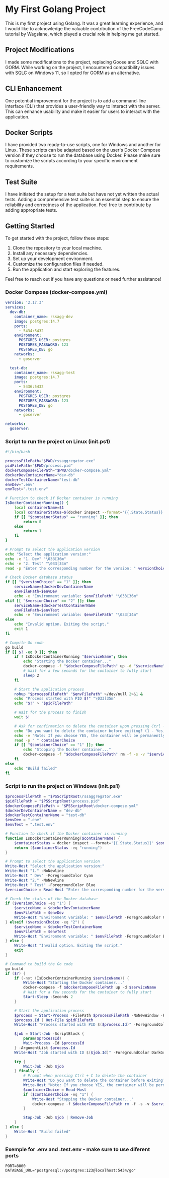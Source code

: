 # My First Golang Project

This is my first project using Golang. It was a great learning experience, and I would like to acknowledge the valuable contribution of the FreeCodeCamp tutorial by Wagslane, which played a crucial role in helping me get started.

## Project Modifications

I made some modifications to the project, replacing Goose and SQLC with GORM. While working on the project, I encountered compatibility issues with SQLC on Windows 11, so I opted for GORM as an alternative.

## CLI Enhancement

One potential improvement for the project is to add a command-line interface (CLI) that provides a user-friendly way to interact with the server. This can enhance usability and make it easier for users to interact with the application.

## Docker Scripts

I have provided two ready-to-use scripts, one for Windows and another for Linux. These scripts can be adapted based on the user's Docker Compose version if they choose to run the database using Docker. Please make sure to customize the scripts according to your specific environment requirements.

## Test Suite

I have initiated the setup for a test suite but have not yet written the actual tests. Adding a comprehensive test suite is an essential step to ensure the reliability and correctness of the application. Feel free to contribute by adding appropriate tests.

## Getting Started

To get started with the project, follow these steps:

1. Clone the repository to your local machine.
2. Install any necessary dependencies.
3. Set up your development environment.
4. Customize the configuration files if needed.
5. Run the application and start exploring the features.

Feel free to reach out if you have any questions or need further assistance!


### Docker Compose (docker-compose.yml)

```yaml
version: '2.17.3'
services:
  dev-db:
    container_name: rssagg-dev
    image: postgres:14.7
    ports:
      - 5434:5432
    environment:
      POSTGRES_USER: postgres
      POSTGRES_PASSWORD: 123
      POSTGRES_DB: go
    networks:
      - goserver

  test-db:
    container_name: rssagg-test
    image: postgres:14.7
    ports:
      - 5436:5432
    environment:
      POSTGRES_USER: postgres
      POSTGRES_PASSWORD: 123
      POSTGRES_DB: go
    networks:
      - goserver

networks:
  goserver:
```

### Script to run the project on Linux (init.ps1)

```sh
#!/bin/bash

processFilePath="$PWD/rssaggregator.exe"
pidFilePath="$PWD/process.pid"
dockerComposeFilePath="$PWD/docker-compose.yml"
dockerDevContainerName="dev-db"
dockerTestContainerName="test-db"
envDev=".env"
envTest=".test.env"

# Function to check if Docker container is running
IsDockerContainerRunning() {
    local containerName=$1
    local containerStatus=$(docker inspect --format='{{.State.Status}}' "$containerName" 2> /dev/null)
    if [[ "$containerStatus" == "running" ]]; then
        return 0
    else
        return 1
    fi
}

# Prompt to select the application version
echo "Select the application version:"
echo -e "1. Dev" "\033[36m"
echo -e "2. Test" "\033[34m"
read -p "Enter the corresponding number for the version: " versionChoice

# Check Docker database status
if [[ "$versionChoice" == "1" ]]; then
    serviceName=$dockerDevContainerName
    envFilePath=$envDev
    echo -e "Environment variable: $envFilePath" "\033[36m"
elif [[ "$versionChoice" == "2" ]]; then
    serviceName=$dockerTestContainerName
    envFilePath=$envTest
    echo -e "Environment variable: $envFilePath" "\033[34m"
else
    echo "Invalid option. Exiting the script."
    exit 1
fi

# Compile Go code
go build
if [[ $? -eq 0 ]]; then
    if ! IsDockerContainerRunning "$serviceName"; then
        echo "Starting the Docker container..."
        docker-compose -f "$dockerComposeFilePath" up -d "$serviceName"
        # Wait for a few seconds for the container to fully start
        sleep 2
    fi

    # Start the application process
    nohup "$processFilePath" "$envFilePath" >/dev/null 2>&1 &
    echo "Process started with PID $!" "\033[35m"
    echo "$!" > "$pidFilePath"

    # Wait for the process to finish
    wait $!

    # Ask for confirmation to delete the container upon pressing Ctrl + C
    echo "Do you want to delete the container before exiting? (1 - Yes, 2 - No)"
    echo -e "Note: If you choose YES, the container will be permanently deleted:" "\033[31m\c"
    read -p " " containerChoice
    if [[ "$containerChoice" == "1" ]]; then
        echo "Stopping the Docker container..."
        docker-compose -f "$dockerComposeFilePath" rm -f -s -v "$serviceName"
    fi
else
    echo "Build failed"
fi

```


### Script to run the project on Windows (init.ps1)

```ps1
$processFilePath = "$PSScriptRoot\rssaggregator.exe"
$pidFilePath = "$PSScriptRoot\process.pid"
$dockerComposeFilePath = "$PSScriptRoot\docker-compose.yml"
$dockerDevContainerName = "dev-db"
$dockerTestContainerName = "test-db"
$envDev = ".env"
$envTest = ".test.env"

# Function to check if the Docker container is running
function IsDockerContainerRunning($containerName) {
    $containerStatus = docker inspect --format='{{.State.Status}}' $containerName 2> $null
    return ($containerStatus -eq "running")
}

# Prompt to select the application version
Write-Host "Select the application version:"
Write-Host "1." -NoNewline
Write-Host " Dev" -ForegroundColor Cyan
Write-Host "2." -NoNewline
Write-Host " Test" -ForegroundColor Blue
$versionChoice = Read-Host "Enter the corresponding number for the version"

# Check the status of the Docker database
if ($versionChoice -eq "1") {
    $serviceName = $dockerDevContainerName
    $envFilePath = $envDev
    Write-Host "Environment variable: " $envFilePath -ForegroundColor Cyan
} elseif ($versionChoice -eq "2") {
    $serviceName = $dockerTestContainerName
    $envFilePath = $envTest
    Write-Host "Environment variable: " $envFilePath -ForegroundColor Blue
} else {
    Write-Host "Invalid option. Exiting the script."
    exit
}

# Command to build the Go code
go build
if ($?) {
    if (-not (IsDockerContainerRunning $serviceName)) {
        Write-Host "Starting the Docker container..."
        docker-compose -f $dockerComposeFilePath up -d $serviceName
        # Wait for a few seconds for the container to fully start
        Start-Sleep -Seconds 2
    }

    # Start the application process
    $process = Start-Process -FilePath $processFilePath -NoNewWindow -PassThru -ArgumentList $envFilePath
    $process.Id | Out-File $pidFilePath
    Write-Host "Process started with PID $($process.Id)" -ForegroundColor Magenta

    $job = Start-Job -ScriptBlock {
        param($processId)
        Wait-Process -Id $processId
    } -ArgumentList $process.Id
    Write-Host "Job started with ID $($job.Id)" -ForegroundColor DarkGray

    try {
        Wait-Job -Job $job
    } finally {
        # Prompt when pressing Ctrl + C to delete the container
        Write-Host "Do you want to delete the container before exiting? (1 - Yes, 2 - No)"
        Write-Host "Note: If you choose YES, the container will be permanently deleted: " -ForegroundColor Red -NoNewline
        $containerChoice = Read-Host
        if ($containerChoice -eq "1") {
            Write-Host "Stopping the Docker container..."
            docker-compose -f $dockerComposeFilePath rm -f -s -v $serviceName
        }

        Stop-Job -Job $job | Remove-Job
    }
} else {
    Write-Host "Build failed"
}
```
### Exemple for .env and .test.env - make sure to use diferent ports

```.env
PORT=8000
DATABASE_URL="postgresql://postgres:123@localhost:5434/go"
```